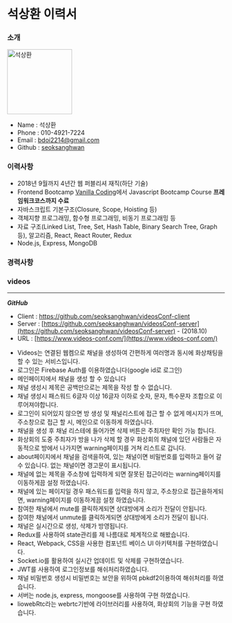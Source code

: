 # 석상환 **이력서** 

### 소개 
<img src="https://github.com/seoksanghwan/seoksanghwa-resume/blob/master/%E1%84%89%E1%85%A5%E1%86%A8%E1%84%89%E1%85%A1%E1%86%BC%E1%84%92%E1%85%AA%E1%86%AB.jpg?raw=true" alt="석상환" width="150" />

- Name : 석상환
- Phone : 010-4921-7224
- Email : [bdoi2214@gmail.com](mailto:bdoi2214@gmail.com)
- Github : [seoksanghwan](https://github.com/seoksanghwan?tab=repositories)

### 이력사항
- 2018년 9월까지 4년간 웹 퍼블리셔 재직(하단 기술)
- Frontend Bootcamp [Vanilla Coding](https://www.vanillacoding.co/)에서 Javascript Bootcamp Course **프레임워크코스까지 수료**
- 자바스크립트 기본구조(Closure, Scope, Hoisting 등)
- 객체지향 프로그래밍, 함수형 프로그래밍, 비동기 프로그래밍 등
- 자료 구조(Linked List, Tree, Set, Hash Table, Binary Search Tree, Graph 등), 알고리즘, React, React Router, Redux
- Node.js, Express, MongoDB

### 경력사항

### videos
* * *
***GitHub*** 
- Client : <https://github.com/seoksanghwan/videosConf-client>
- Server : [https://github.com/seoksanghwan/videosConf-server](https://github.com/seoksanghwan/videosConf-server) - (2018.10)
- URL : [https://www.videos-conf.com/](https://www.videos-conf.com/)

* Videos는 연결된 웹켐으로 채널을 생성하여 간편하게 여러명과 동시에 화상채팅을 할 수 있는 서비스입니다.
* 로그인은 Firebase Auth를 이용하였습니다(google id로 로그인)
* 메인페이지에서 채널을 생성 할 수 있습니다
* 채널 생성시 제목은 공백만으로는 제목을 작성 할 수 없습니다.
* 채널 생성시 패스워드 6글자 이상 16글자 이하로 숫자, 문자, 특수문자 조합으로 이루어져야합니다.
* 로그인이 되어있지 않으면 방 생성 및 채널리스트에 접근 할 수 없게 메시지가 뜨며, 주소창으로 접근 할 시, 메인으로 이동하게 하였습니다.
* 채널을 생성 후 채널 리스테에 들어가면 삭제 버튼은 주최자만 확인 가능 합니다.
* 화상회의 도중 주최자가 방을 나가 삭제 할 경우 화상회의 채널에 있던 사람들은 자동적으로 방에서 나가지면 warning페이지를 거쳐 리스트로 갑니다.
* about페이지에서 채널을 검색을하여, 있는 채널이면 비밀번호를 입력하고 들어 갈 수 있습니다. 없는 채널이면 경고문이 표시됩니다.
* 채널에 없는 제목을 주소창에 입력하게 되면 잘못된 접근이라는 warning페이지를 이동하게끔 설정 하였습니다.
* 채널에 있는 페이지일 경우 패스워드를 입력을 하지 않고, 주소창으로 접근을하게되면, warning페이지를 이동하게끔 설정 하였습니다.
* 참여한 채널에서 mute를 클릭하게되면 상대방에게 소리가 전달이 안됩니다.
* 참여한 채널에서 unmute를 클릭하게되면 상대방에게 소리가 전달이 됩니다.
* 채널은 실시간으로 생성, 삭제가 방영됩니다.
* Redux를 사용하여 state관리를 제 나름대로 체계적으로 해봤습니다.
* React, Webpack, CSS을 사용한 컴포넌트 베이스 UI 아키텍처를 구현하였습니다.
* Socket.io를 활용하여 실시간 업데이트 및 삭제를 구현하였습니다.
* JWT를 사용하여 로그인정보를 해쉬처리하였습니다.
* 채널 비밀번호 생성시 비밀번호는 보안을 위하여 pbkdf2이용하여 해쉬처리를 하였습니다.
* 서버는 node.js, express, mongoose를 사용하여 구현 하였습니다.
* liowebRtc라는 webrtc기반에 라이브러리를 사용하여, 화상회의 기능을 구현 하였습니다.

